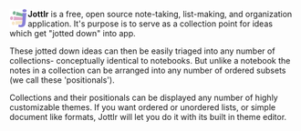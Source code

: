 <img width="32" src="app-icon.png" align="left" /> **Jottlr** is a free, open source note-taking, list-making, and organization application. It's purpose is to serve as a collection point for ideas which get "jotted down" into app.

These jotted down ideas can then be easily triaged into any number of collections- conceptually identical to notebooks. But unlike a notebook the notes in a collection can be arranged into any number of ordered subsets (we call these 'positionals').

Collections and their positionals can be displayed any number of highly customizable themes. If you want ordered or unordered lists, or simple document like formats, Jottlr will let you do it with its built in theme editor.
